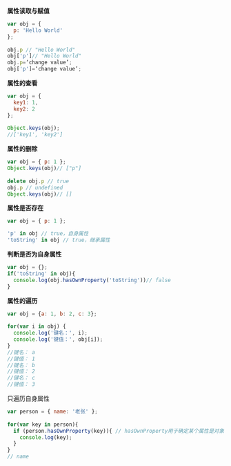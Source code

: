
**属性读取与赋值**

```javascript
var obj = {
  p: 'Hello World'
};
 
obj.p // "Hello World"
obj['p']// "Hello World"
obj.p=‘change value’;
obj['p']=‘change value’;
```

**属性的查看**

```javascript
var obj = {
  key1: 1,
  key2: 2
};
 
Object.keys(obj);
//['key1', 'key2']
```

**属性的删除**

```javascript
var obj = { p: 1 };
Object.keys(obj)// ["p"]
 
delete obj.p // true
obj.p // undefined
Object.keys(obj)// []
```

**属性是否存在**

```javascript
var obj = { p: 1 };

'p' in obj // true，自身属性
'toString' in obj // true，继承属性
```

**判断是否为自身属性**

```javascript
var obj = {};
if('toString' in obj){
  console.log(obj.hasOwnProperty('toString'))// false
}
```

**属性的遍历**

```javascript
var obj = {a: 1, b: 2, c: 3};
 
for(var i in obj) {
  console.log('键名：', i);
  console.log('键值：', obj[i]);
}
//键名： a
//键值： 1
//键名： b
//键值： 2
//键名： c
//键值： 3
```

只遍历自身属性

```javascript
var person = { name: '老张' };
 
for(var key in person){
  if (person.hasOwnProperty(key)){ // hasOwnProperty用于确定某个属性是对象自身（即“自有属性”）的属性，而不是继承自其原型链上的属性
    console.log(key);
  }
}
// name
```
